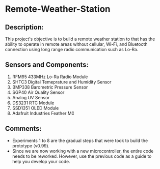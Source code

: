 # **Remote-Weather-Station**
## Description: 
This project's objective is to build a remote weather station to that has the ability to operate in remote areas without cellular, Wi-Fi, and Bluetooth connection using long range radio communication such as Lo-Ra.
## Sensors and Components:
1. RFM95 433MHz Lo-Ra Radio Module
2. SHTC3 Digital Temeprature and Humidity Sensor
3. BMP338 Barometric Pressure Sensor
4. SGP40 Air Quality Sensor
5. Analog UV Sensor
6. DS3231 RTC Module
7. SSD1351 OLED Module
8. Adafruit Industries Feather M0
## Comments:
- Experiments 1 to 8 are the gradual steps that were took to build the prototype (v0.99).
- Since we are now working with a new microcontroller, the entire code needs to be reworked. However, use the previous code as a guide to help you develop your code.
